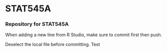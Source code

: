 # STAT545A
<h3>Repository for STAT545A</h3>
<p>When adding a new line from R Studio, make sure to commit first then push.</p>

<p>Deselect the local file before committing. Test</p>

